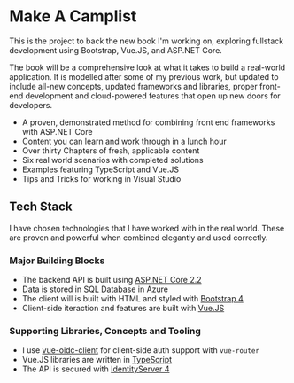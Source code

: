 # Make A Camplist

This is the project to back the new book I'm working on, exploring fullstack development using Bootstrap, Vue.JS, and ASP.NET Core. 

The book will be a comprehensive look at what it takes to build a real-world application. It is modelled after some of my previous work, but updated to include all-new concepts, updated frameworks and libraries, proper front-end development and cloud-powered features that open up new doors for developers.

 * A proven, demonstrated method for combining front end frameworks with ASP.NET Core
 * Content you can learn and work through in a lunch hour
 * Over thirty Chapters of fresh, applicable content
 * Six real world scenarios with completed solutions
 * Examples featuring TypeScript and Vue.JS
 * Tips and Tricks for working in Visual Studio

## Tech Stack

I have chosen technologies that I have worked with in the real world. These are proven and powerful when combined elegantly and used correctly. 

### Major Building Blocks
 * The backend API is built using [ASP.NET Core 2.2](https://docs.microsoft.com/en-us/aspnet/core/?view=aspnetcore-2.2)
 * Data is stored in [SQL Database](https://azure.microsoft.com/en-ca/services/sql-database/) in Azure
 * The client will is built with HTML and styled with [Bootstrap 4](https://getbootstrap.com/)
 * Client-side iteraction and features are built with [Vue.JS](https://vuejs.org/)

### Supporting Libraries, Concepts and Tooling
 * I use [vue-oidc-client](https://github.com/soukoku/vue-oidc-client) for client-side auth support with `vue-router`
 * Vue.JS libraries are written in [TypeScript](https://www.typescriptlang.org/)
 * The API is secured with [IdentityServer 4](https://identityserver4.readthedocs.io/en/latest/)



